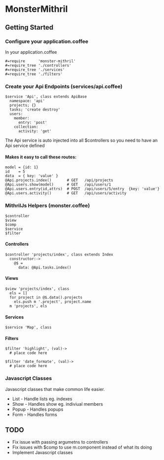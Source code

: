 MonsterMithril
====================

Getting Started
--------------------

### Configure your application.coffee
In your application.coffee

    #=require      'monster-mithril'
    #=require_tree './controllers'
    #=require_tree './services'
    #=require_tree './filters'

### Create your Api Endpoints (services/api.coffee)

    $service 'Api', class extends ApiBase
      namespace: 'api'
      projects; {}
      tasks; 'create destroy'
      users:
        member:
          entry: 'post'
        collection:
          activity: 'get'

The Api service is auto injected into all $controllers
so you need to have an Api service defined

#### Makes it easy to call these routes:

    model = {id: 1}
    id    = 5
    data  = { key: 'value' }
    @Api.projects.index()       # GET   /api/projects
    @Api.users.show(model)      # GET   /api/users/1
    @Api.users.entry(id,attrs)  # POST  /api/users/5/entry  {key: 'value'}
    @Api.users.activity()       # GET   /api/users/activity

### MithrilJs Helpers (monster.coffee)

    $controller
    $view
    $comp
    $service
    $filter

#### Controllers

    $controller 'projects/index', class extends Index
      constructor:->
        @$ =
          data: @Api.tasks.index()

#### Views

    $view 'projects/index', class
      els = []
      for project in @$.data().projects
        els.push m '.project', project.name
      m 'projects', els

#### Services

    $service 'Map', class

#### Filters

    $filter 'highlight', (val)->
      # place code here

    $filter 'date_formate', (val)->
      # place code here

### Javascript Classes

Javascript classes that make common life easier.

* List  - Handle lists eg. indexes
* Show  - Handles show eg. indiviual members
* Popup - Handles popups
* Form  - Handles forms

TODO
--------------------
* Fix issue with passing argumetns to controllers
* Fix issues with $comp to use m.component instead of what its doing
* Implement Javascript classes
